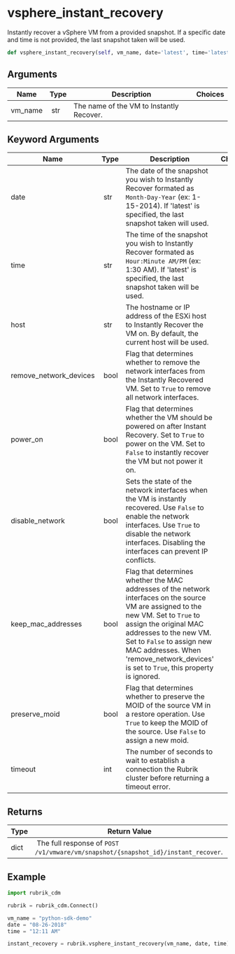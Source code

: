 # vsphere_instant_recovery

Instantly recover a vSphere VM from a provided snapshot. If a specific date and time is not provided, the last snapshot taken will be used.

```py
def vsphere_instant_recovery(self, vm_name, date='latest', time='latest', host='current', remove_network_devices=False, power_on=True, disable_network=False, keep_mac_addresses=False, preserve_moid=False, timeout=15):
```

## Arguments

| Name        | Type | Description                                                                 | Choices |
|-------------|------|-----------------------------------------------------------------------------|---------|
| vm_name  | str | The name of the VM to Instantly Recover. |  |

## Keyword Arguments

| Name        | Type | Description                                                                 | Choices | Default |
|-------------|------|-----------------------------------------------------------------------------|---------|---------|
| date  | str | The date of the snapshot you wish to Instantly Recover formated as `Month-Day-Year` (ex: 1-15-2014). If 'latest' is specified, the last snapshot taken will used.  |  | latest |
| time  | str | The time of the snapshot you wish to Instantly Recover formated as `Hour:Minute AM/PM`  (ex: 1:30 AM). If 'latest' is specified, the last snapshot taken will be used.  |  | latest |
| host  | str | The hostname or IP address of the ESXi host to Instantly Recover the VM on. By default, the current host will be used.  |  | current |
| remove_network_devices  | bool | Flag that determines whether to remove the network interfaces from the Instantly Recovered VM. Set to `True` to remove all network interfaces.  |  | False |
| power_on  | bool | Flag that determines whether the VM should be powered on after Instant Recovery. Set to `True` to power on the VM. Set to `False` to instantly recover the VM but not power it on.  |  | True |
| disable_network  | bool | Sets the state of the network interfaces when the VM is instantly recovered. Use `False` to enable the network interfaces. Use `True` to disable the network interfaces. Disabling the interfaces can prevent IP conflicts.  |  | False |
| keep_mac_addresses  | bool | Flag that determines whether the MAC addresses of the network interfaces on the source VM are assigned to the new VM. Set to `True` to assign the original MAC addresses to the new VM. Set to `False` to assign new MAC addresses. When 'remove_network_devices' is set to `True`, this property is ignored.  |  | False |
| preserve_moid  | bool | Flag that determines whether to preserve the MOID of the source VM in a restore operation. Use `True` to keep the MOID of the source. Use `False` to assign a new moid.  |  | False |
| timeout  | int | The number of seconds to wait to establish a connection the Rubrik cluster before returning a timeout error.  |  | 15 |

## Returns

| Type | Return Value                                                                                  |
|------|-----------------------------------------------------------------------------------------------|
| dict | The full response of `POST /v1/vmware/vm/snapshot/{snapshot_id}/instant_recover`. |



## Example

```py
import rubrik_cdm

rubrik = rubrik_cdm.Connect()

vm_name = "python-sdk-demo"
date = "08-26-2018"
time = "12:11 AM"

instant_recovery = rubrik.vsphere_instant_recovery(vm_name, date, time)

```
